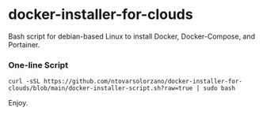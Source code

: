 # docker-installer-for-clouds
Bash script for debian-based Linux to install Docker, Docker-Compose, and Portainer.

### One-line Script
`curl -sSL https://github.com/ntovarsolorzano/docker-installer-for-clouds/blob/main/docker-installer-script.sh?raw=true | sudo bash `

Enjoy.
